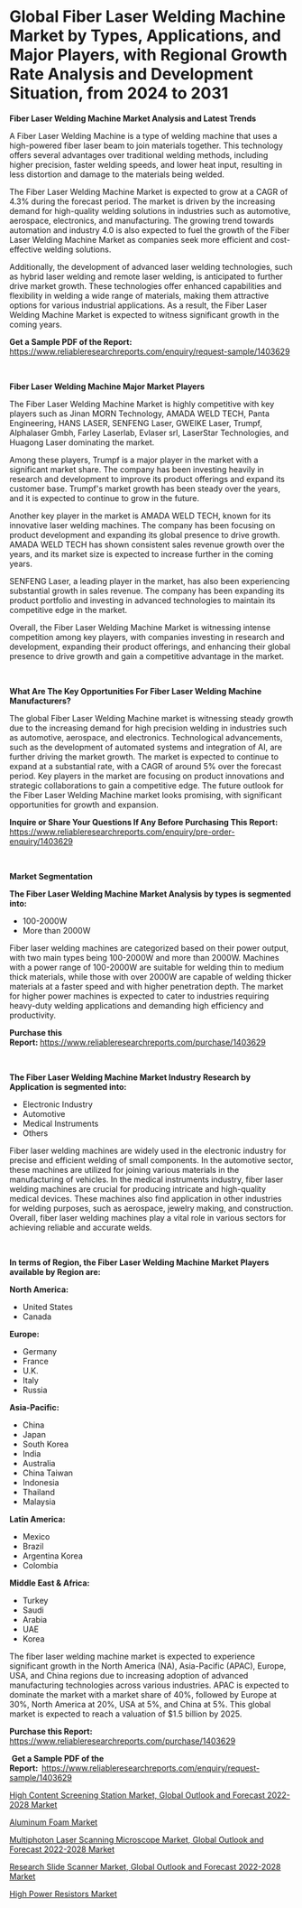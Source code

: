 <p><h1>Global Fiber Laser Welding Machine Market by Types, Applications, and Major Players, with Regional Growth Rate Analysis and Development Situation, from 2024 to 2031</h1></p><p><strong>Fiber Laser Welding Machine Market Analysis and Latest Trends</strong></p>
<p><p>A Fiber Laser Welding Machine is a type of welding machine that uses a high-powered fiber laser beam to join materials together. This technology offers several advantages over traditional welding methods, including higher precision, faster welding speeds, and lower heat input, resulting in less distortion and damage to the materials being welded. </p><p>The Fiber Laser Welding Machine Market is expected to grow at a CAGR of 4.3% during the forecast period. The market is driven by the increasing demand for high-quality welding solutions in industries such as automotive, aerospace, electronics, and manufacturing. The growing trend towards automation and industry 4.0 is also expected to fuel the growth of the Fiber Laser Welding Machine Market as companies seek more efficient and cost-effective welding solutions.</p><p>Additionally, the development of advanced laser welding technologies, such as hybrid laser welding and remote laser welding, is anticipated to further drive market growth. These technologies offer enhanced capabilities and flexibility in welding a wide range of materials, making them attractive options for various industrial applications. As a result, the Fiber Laser Welding Machine Market is expected to witness significant growth in the coming years.</p></p>
<p><strong>Get a Sample PDF of the Report:&nbsp;</strong> <a href="https://www.reliableresearchreports.com/enquiry/request-sample/1403629">https://www.reliableresearchreports.com/enquiry/request-sample/1403629</a></p>
<p>&nbsp;</p>
<p><strong>Fiber Laser Welding Machine Major Market Players</strong></p>
<p><p>The Fiber Laser Welding Machine Market is highly competitive with key players such as Jinan MORN Technology, AMADA WELD TECH, Panta Engineering, HANS LASER, SENFENG Laser, GWEIKE Laser, Trumpf, Alphalaser Gmbh, Farley Laserlab, Evlaser srl, LaserStar Technologies, and Huagong Laser dominating the market.</p><p>Among these players, Trumpf is a major player in the market with a significant market share. The company has been investing heavily in research and development to improve its product offerings and expand its customer base. Trumpf's market growth has been steady over the years, and it is expected to continue to grow in the future.</p><p>Another key player in the market is AMADA WELD TECH, known for its innovative laser welding machines. The company has been focusing on product development and expanding its global presence to drive growth. AMADA WELD TECH has shown consistent sales revenue growth over the years, and its market size is expected to increase further in the coming years.</p><p>SENFENG Laser, a leading player in the market, has also been experiencing substantial growth in sales revenue. The company has been expanding its product portfolio and investing in advanced technologies to maintain its competitive edge in the market.</p><p>Overall, the Fiber Laser Welding Machine Market is witnessing intense competition among key players, with companies investing in research and development, expanding their product offerings, and enhancing their global presence to drive growth and gain a competitive advantage in the market.</p></p>
<p>&nbsp;</p>
<p><strong>What Are The Key Opportunities For Fiber Laser Welding Machine Manufacturers?</strong></p>
<p><p>The global Fiber Laser Welding Machine market is witnessing steady growth due to the increasing demand for high precision welding in industries such as automotive, aerospace, and electronics. Technological advancements, such as the development of automated systems and integration of AI, are further driving the market growth. The market is expected to continue to expand at a substantial rate, with a CAGR of around 5% over the forecast period. Key players in the market are focusing on product innovations and strategic collaborations to gain a competitive edge. The future outlook for the Fiber Laser Welding Machine market looks promising, with significant opportunities for growth and expansion.</p></p>
<p><strong>Inquire or Share Your Questions If Any Before Purchasing This Report:</strong> <a href="https://www.reliableresearchreports.com/enquiry/pre-order-enquiry/1403629">https://www.reliableresearchreports.com/enquiry/pre-order-enquiry/1403629</a></p>
<p>&nbsp;</p>
<p><strong>Market Segmentation</strong></p>
<p><strong>The Fiber Laser Welding Machine Market Analysis by types is segmented into:</strong></p>
<p><ul><li>100-2000W</li><li>More than 2000W</li></ul></p>
<p><p>Fiber laser welding machines are categorized based on their power output, with two main types being 100-2000W and more than 2000W. Machines with a power range of 100-2000W are suitable for welding thin to medium thick materials, while those with over 2000W are capable of welding thicker materials at a faster speed and with higher penetration depth. The market for higher power machines is expected to cater to industries requiring heavy-duty welding applications and demanding high efficiency and productivity.</p></p>
<p><strong>Purchase this Report:&nbsp;</strong><a href="https://www.reliableresearchreports.com/purchase/1403629">https://www.reliableresearchreports.com/purchase/1403629</a></p>
<p>&nbsp;</p>
<p><strong>The Fiber Laser Welding Machine Market Industry Research by Application is segmented into:</strong></p>
<p><ul><li>Electronic Industry</li><li>Automotive</li><li>Medical Instruments</li><li>Others</li></ul></p>
<p><p>Fiber laser welding machines are widely used in the electronic industry for precise and efficient welding of small components. In the automotive sector, these machines are utilized for joining various materials in the manufacturing of vehicles. In the medical instruments industry, fiber laser welding machines are crucial for producing intricate and high-quality medical devices. These machines also find application in other industries for welding purposes, such as aerospace, jewelry making, and construction. Overall, fiber laser welding machines play a vital role in various sectors for achieving reliable and accurate welds.</p></p>
<p>&nbsp;</p>
<p><strong>In terms of Region, the Fiber Laser Welding Machine Market Players available by Region are:</strong></p>
<p>
    <p> <strong> North America: </strong>
        <ul>
            <li>United States</li>
            <li>Canada</li>
        </ul>
        </p> 
    <p> <strong> Europe: </strong>
        <ul>
            <li>Germany</li>
            <li>France</li>
            <li>U.K.</li>
            <li>Italy</li>
            <li>Russia</li>
        </ul>
        </p> 
    <p> <strong> Asia-Pacific: </strong>
        <ul>
            <li>China</li>
            <li>Japan</li>
            <li>South Korea</li>
            <li>India</li>
            <li>Australia</li>
            <li>China Taiwan</li>
            <li>Indonesia</li>
            <li>Thailand</li>
            <li>Malaysia</li>
        </ul>
        </p> 
    <p> <strong> Latin America: </strong>
        <ul>
            <li>Mexico</li>
            <li>Brazil</li>
            <li>Argentina Korea</li>
            <li>Colombia</li>
        </ul>
        </p> 
    <p> <strong> Middle East & Africa: </strong>
        <ul>
            <li>Turkey</li>
            <li>Saudi</li>
            <li>Arabia</li>
            <li>UAE</li>
            <li>Korea</li>
        </ul>
    </p>
    </p>
<p><p>The fiber laser welding machine market is expected to experience significant growth in the North America (NA), Asia-Pacific (APAC), Europe, USA, and China regions due to increasing adoption of advanced manufacturing technologies across various industries. APAC is expected to dominate the market with a market share of 40%, followed by Europe at 30%, North America at 20%, USA at 5%, and China at 5%. This global market is expected to reach a valuation of $1.5 billion by 2025.</p></p>
<p><strong>Purchase this Report: </strong><a href="https://www.reliableresearchreports.com/purchase/1403629">https://www.reliableresearchreports.com/purchase/1403629</a></p>
<p>&nbsp;<strong>Get a Sample PDF of the Report:&nbsp;&nbsp;</strong><a href="https://www.reliableresearchreports.com/enquiry/request-sample/1403629">https://www.reliableresearchreports.com/enquiry/request-sample/1403629</a></p>
<p><strong></strong></p>
<p><p><a href="https://butternut-bug-553.notion.site/High-Content-Screening-Station-Market-Global-Outlook-and-Forecast-2022-2028-Market-Size-and-Growth--339cccc6952f4209836967ef301cf47b">High Content Screening Station Market, Global Outlook and Forecast 2022-2028 Market</a></p><p><a href="https://view.publitas.com/reportprime-1/global-aluminum-foam-market-by-types-applications-and-major-players-with-regional-growth-rate-analysis-and-development-situation-from-2024-to-2031/">Aluminum Foam Market</a></p><p><a href="https://fuschia-pecorino-a6d.notion.site/Multiphoton-Laser-Scanning-Microscope-Market-Global-Outlook-and-Forecast-2022-2028-Market-Challeng-9a7b86475330415d83c5678551518779">Multiphoton Laser Scanning Microscope Market, Global Outlook and Forecast 2022-2028 Market</a></p><p><a href="https://five-trouble-98a.notion.site/Global-Research-Slide-Scanner-Market-Global-Outlook-and-Forecast-2022-2028-Market-by-Types-Applica-54e811f6e821456bb65025b33f3a3ab3">Research Slide Scanner Market, Global Outlook and Forecast 2022-2028 Market</a></p><p><a href="https://view.publitas.com/reportprime-1/decoding-the-high-power-resistors-market-a-deep-dive-into-the-latest-market-trends-market-segmentation-and-competitive-analysis/">High Power Resistors Market</a></p></p>